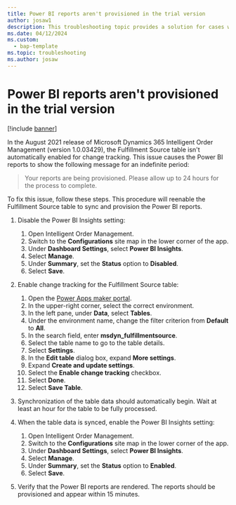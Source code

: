 ```yaml
---
title: Power BI reports aren't provisioned in the trial version
author: josaw1
description: This troubleshooting topic provides a solution for cases where Microsoft Power BI reports for Dynamics 365 Intelligent Order Management aren't provisioned.
ms.date: 04/12/2024
ms.custom: 
  - bap-template
ms.topic: troubleshooting
ms.author: josaw
---
```


# Power BI reports aren't provisioned in the trial version

[!include [banner](includes/banner.md)]

In the August 2021 release of Microsoft Dynamics 365 Intelligent Order Management (version 1.0.03429), the Fulfillment Source table isn't automatically enabled for change tracking. This issue causes the Power BI reports to show the following message for an indefinite period:

> Your reports are being provisioned. Please allow up to 24 hours for the process to complete.

To fix this issue, follow these steps. This procedure will reenable the Fulfillment Source table to sync and provision the Power BI reports.

1. Disable the Power BI Insights setting:

    1. Open Intelligent Order Management.
    1. Switch to the **Configurations** site map in the lower corner of the app. <!-- which corner: lower-left or lower-right? is this a button? rewrite this step. Also the step in line 50 -->
    1. Under **Dashboard Settings**, select **Power BI Insights**.
    1. Select **Manage**.
    1. Under **Summary**, set the **Status** option to **Disabled**.
    1. Select **Save**.

1. Enable change tracking for the Fulfillment Source table:

    1. Open the [Power Apps maker portal](https://make.powerapps.com/).
    1. In the upper-right corner, select the correct environment.
    1. In the left pane, under **Data**, select **Tables**.
    1. Under the environment name, change the filter criterion from **Default** to **All**.
    1. In the search field, enter **msdyn\_fulfillmentsource**.
    1. Select the table name to go to the table details.
    1. Select **Settings**.
    1. In the **Edit table** dialog box, expand **More settings**.
    1. Expand **Create and update settings**.
    1. Select the **Enable change tracking** checkbox.
    1. Select **Done**.
    1. Select **Save Table**.

1. Synchronization of the table data should automatically begin. Wait at least an hour for the table to be fully processed.
1. When the table data is synced, enable the Power BI Insights setting:

    1. Open Intelligent Order Management.
    1. Switch to the **Configurations** site map in the lower corner of the app.
    1. Under **Dashboard Settings**, select **Power BI Insights**.
    1. Select **Manage**.
    1. Under **Summary**, set the **Status** option to **Enabled**.
    1. Select **Save**.

1. Verify that the Power BI reports are rendered. The reports should be provisioned and appear within 15 minutes.
